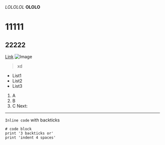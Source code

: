 _LOLOLOL_
**OLOLO**
# 11111
## 22222
[Link](https://www.amazon.com/)
![Image](https://www.google.com/url?sa=i&url=https%3A%2F%2Fwww.lajollacove.com%2Fhotel-photos&psig=AOvVaw1SXOJ3tHNwPXfGcIYLGKMH&ust=1673971954414000&source=images&cd=vfe&ved=0CA4QjRxqFwoTCJiszM69zPwCFQAAAAAdAAAAABAV)
> xd
* List1
* List2
* List3
1. A
2. B
3. C
Next:

--- 
`Inline code` with backticks 
```
# code block
print '3 backticks or'
print 'indent 4 spaces'
``` 
